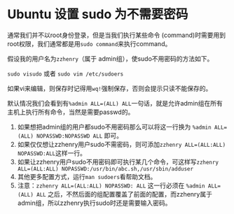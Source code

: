 # Ubuntu 设置 sudo 为不需要密码

通常我们并不以root身份登录，但是当我们执行某些命令 (command)时需要用到root权限，我们通常都是用`sudo command`来执行command。

 假设我的用户名为`zzhenry`（属于 admin组），使sudo不用密码的方法如下。

`sudo visudo` 或者 `sudo vim /etc/sudoers`

如果vi来编辑，则保存时记得用`wq!`强制保存，否则会提示只读不能保存的。

默认情况我们会看到有`%admin ALL=(ALL) ALL`一句话，就是允许admin组在所有主机上执行所有命令，当然是需要passwd的。

1. 如果想把admin组的用户都sudo不用密码那么可以将这一行换为 `%admin ALL=(ALL) NOPASSWD:NOPASSWD ALL` 即可。
2. 如果仅仅想让zzhenry用户sudo不需密码，则可添加`zzhenry ALL=(ALL:ALL) NOPASSWD:ALL`这样一行。
3. 如果让zzhenry用户sudo不用密码即可执行某几个命令，可这样写`zzhenry ALL=(ALL:ALL) NOPASSWD:/usr/bin/abc.sh,/usr/sbin/adduser` 
4. 其他更多配置方式，运行`man sudoers`看帮助文档。
5.  注意：`zzhenry ALL=(ALL:ALL) NOPASSWD: ALL` 这一行必须在 `%admin ALL=(ALL) ALL` 之后，不然后面的组配置覆盖了前面的配置，而zzhenry属于admin组，所以zzhenry执行sudo时还是需要输入密码。


